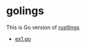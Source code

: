 # golings

This is Go version of [rustlings](https://github.com/rust-lang/rustlings)


+ [ex1.go](https://play.golang.org/p/PHr9qtsC_QX)
